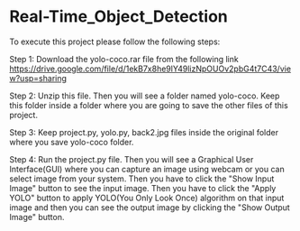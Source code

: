 # Real-Time_Object_Detection
To execute this project please follow the following steps:

Step 1: Download the yolo-coco.rar file from the following link
        https://drive.google.com/file/d/1ekB7x8he9lY49lizNpOUOv2pbG4t7C43/view?usp=sharing
        
Step 2: Unzip this file. Then you will see a folder named yolo-coco. Keep this folder inside a folder where you are going to save the other files of this project.

Step 3: Keep project.py, yolo.py, back2.jpg files inside the original folder where you save yolo-coco folder.

Step 4: Run the project.py file. Then you will see a Graphical User Interface(GUI) where you can capture an image using webcam or you can select image from your system. Then you           have to click the "Show Input Image" button to see the input image. Then you have to click the "Apply YOLO" button to apply YOLO(You Only Look Once) algorithm on that             input image and then you can see the output image by clicking the "Show Output Image" button.

